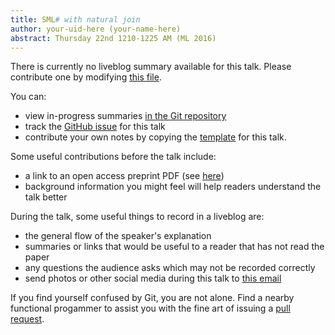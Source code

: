 ```yaml
---
title: SML# with natural join
author: your-uid-here (your-name-here)
abstract: Thursday 22nd 1210-1225 AM (ML 2016)
---
```


There is currently no liveblog summary available for this talk. Please contribute one by modifying [this file](https://github.com/ocamllabs/icfp2016-blog/blob/master/ML/sml-with-natural-join.md).

You can:
* view in-progress summaries [in the Git repository](https://github.com/ocamllabs/icfp2016-blog/tree/master/ML/sml-with-natural-join/)
* track the [GitHub issue](https://github.com/ocamllabs/icfp2016-blog/issues/104) for this talk
* contribute your own notes by copying the [template](sml-with-natural-join/template.md) for this talk.

Some useful contributions before the talk include:
* a link to an open access preprint PDF (see [here](https://github.com/gasche/icfp2016-papers))
* background information you might feel will help readers understand the talk better

During the talk, some useful things to record in a liveblog are:
* the general flow of the speaker's explanation
* summaries or links that would be useful to a reader that has not read the paper
* any questions the audience asks which may not be recorded correctly
* send photos or other social media during this talk to [this email](mailto:icfp16.photos@gmail.com?subject=ML:sml-with-natural-join)

If you find yourself confused by Git, you are not alone. Find a nearby functional progammer
to assist you with the fine art of issuing a [pull request](https://help.github.com/articles/about-pull-requests/).


